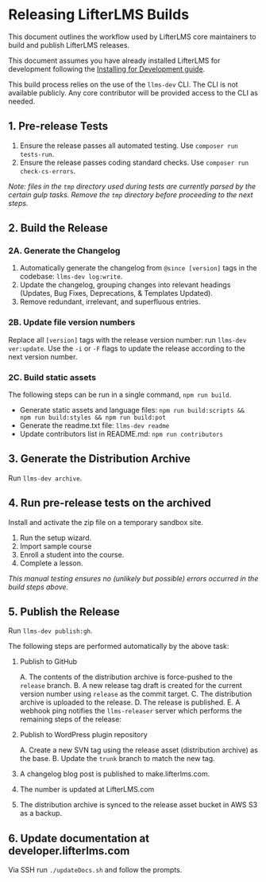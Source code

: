 Releasing LifterLMS Builds
==========================

This document outlines the workflow used by LifterLMS core maintainers to build and publish LifterLMS releases.

This document assumes you have already installed LifterLMS for development following the [Installing for Development guide](./installing.md).

This build process relies on the use of the `llms-dev` CLI. The CLI is not available publicly. Any core contributor will be provided access to the CLI as needed.


## 1. Pre-release Tests

1. Ensure the release passes all automated testing. Use `composer run tests-run`.
2. Ensure the release passes coding standard checks. Use `composer run check-cs-errors`.

_Note: files in the `tmp` directory used during tests are currently parsed by the certain gulp tasks. Remove the `tmp` directory before proceeding to the next steps._


## 2. Build the Release

### 2A. Generate the Changelog

1. Automatically generate the changelog from `@since [version]` tags in the codebase: `llms-dev log:write`.
2. Update the changelog, grouping changes into relevant headings (Updates, Bug Fixes, Deprecations, & Templates Updated).
3. Remove redundant, irrelevant, and superfluous entries.

### 2B. Update file version numbers

Replace all `[version]` tags with the release version number: run `llms-dev ver:update`. Use the `-i` or `-F` flags to update the release according to the next version number.

### 2C. Build static assets

The following steps can be run in a single command, `npm run build`.

+ Generate static assets and language files: `npm run build:scripts && npm run build:styles && npm run build:pot`
+ Generate the readme.txt file: `llms-dev readme`
+ Update contributors list in README.md: `npm run contributors`


## 3. Generate the Distribution Archive

Run `llms-dev archive`.


## 4. Run pre-release tests on the archived

Install and activate the zip file on a temporary sandbox site.

  1. Run the setup wizard.
  2. Import sample course
  3. Enroll a student into the course.
  4. Complete a lesson.

_This manual testing ensures no (unlikely but possible) errors occurred in the build steps above._


## 5. Publish the Release

Run `llms-dev publish:gh`.

The following steps are performed automatically by the above task:

1. Publish to GitHub

    A. The contents of the distribution archive is force-pushed to the `release` branch.
    B. A new release tag draft is created for the current version number using `release` as the commit target.
    C. The distribution archive is uploaded to the release.
    D. The release is published.
    E. A webhook ping notifies the `llms-releaser` server which performs the remaining steps of the release:

2. Publish to WordPress plugin repository

    A. Create a new SVN tag using the release asset (distribution archive) as the base.
    B. Update the `trunk` branch to match the new tag.

3. A changelog blog post is published to make.lifterlms.com.

4. The number is updated at LifterLMS.com

5. The distribution archive is synced to the release asset bucket in AWS S3 as a backup.


## 6. Update documentation at developer.lifterlms.com

Via SSH run `./updateDocs.sh` and follow the prompts.
